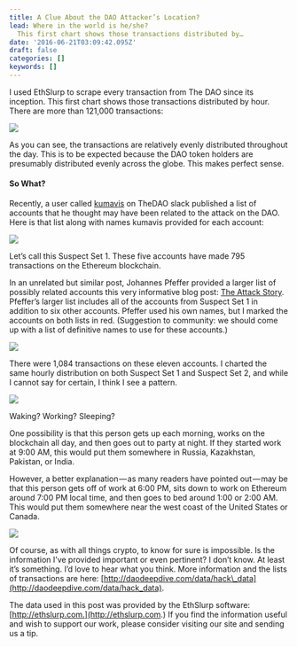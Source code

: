 ```yaml
---
title: A Clue About the DAO Attacker’s Location?
lead: Where in the world is he/she?
  This first chart shows those transactions distributed by…
date: '2016-06-21T03:09:42.095Z'
draft: false
categories: []
keywords: []
---
```


I used EthSlurp to scrape every transaction from The DAO since its inception. This first chart shows those transactions distributed by hour. There are more than 121,000 transactions:

![](/blog/medium-posts/img/005-A-Clue-About-the-DAO-Attackers-Location-001.png)

As you can see, the transactions are relatively evenly distributed throughout the day. This is to be expected because the DAO token holders are presumably distributed evenly across the globe. This makes perfect sense.

#### So What?

Recently, a user called [kumavis](https://twitter.com/kumavis_) on TheDAO slack published a list of accounts that he thought may have been related to the attack on the DAO. Here is that list along with names kumavis provided for each account:

![](/blog/medium-posts/img/005-A-Clue-About-the-DAO-Attackers-Location-002.png)

Let’s call this Suspect Set 1. These five accounts have made 795 transactions on the Ethereum blockchain.

In an unrelated but similar post, Johannes Pfeffer provided a larger list of possibly related accounts this very informative blog post: [The Attack Story](https://medium.com/@oaeee/the-attack-story-38f4789b3c3b#.opyn6cvn9). Pfeffer’s larger list includes all of the accounts from Suspect Set 1 in addition to six other accounts. Pfeffer used his own names, but I marked the accounts on both lists in red. (Suggestion to community: we should come up with a list of definitive names to use for these accounts.)

![](/blog/medium-posts/img/005-A-Clue-About-the-DAO-Attackers-Location-003.png)

There were 1,084 transactions on these eleven accounts. I charted the same hourly distribution on both Suspect Set 1 and Suspect Set 2, and while I cannot say for certain, I think I see a pattern.

![](/blog/medium-posts/img/005-A-Clue-About-the-DAO-Attackers-Location-004.png)

Waking? Working? Sleeping?

One possibility is that this person gets up each morning, works on the blockchain all day, and then goes out to party at night. If they started work at 9:00 AM, this would put them somewhere in Russia, Kazakhstan, Pakistan, or India.

However, a better explanation — as many readers have pointed out — may be that this person gets off of work at 6:00 PM, sits down to work on Ethereum around 7:00 PM local time, and then goes to bed around 1:00 or 2:00 AM. This would put them somewhere near the west coast of the United States or Canada.

![](/blog/medium-posts/img/005-A-Clue-About-the-DAO-Attackers-Location-005.png)

Of course, as with all things crypto, to know for sure is impossible. Is the information I’ve provided important or even pertinent? I don’t know. At least it’s something. I’d love to hear what you think. More information and the lists of transactions are here: [http://daodeepdive.com/data/hack\_data](http://daodeepdive.com/data/hack_data).

The data used in this post was provided by the EthSlurp software: [http://ethslurp.com.](http://ethslurp.com.) If you find the information useful and wish to support our work, please consider visiting our site and sending us a tip.
